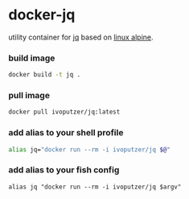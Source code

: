 docker-jq
===
utility container for [jq](https://stedolan.github.io/jq/) based on [linux alpine](https://alpinelinux.org/).

### build image
```sh
docker build -t jq .
```

### pull image
```sh
docker pull ivoputzer/jq:latest
```

### add alias to your shell profile
```sh
alias jq="docker run --rm -i ivoputzer/jq $@"
```

### add alias to your fish config
```fish
alias jq "docker run --rm -i ivoputzer/jq $argv"
```

